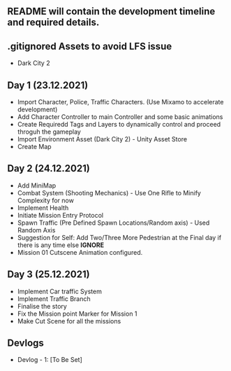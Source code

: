 ## README will contain the development timeline and required details. <br>

## .gitignored Assets to avoid LFS issue
- Dark City 2

## Day 1 (23.12.2021)
- Import Character, Police, Traffic Characters. (Use Mixamo to accelerate development)
- Add Character Controller to main Controller and some basic animations
- Create Requiredd Tags and Layers to dynamically control and proceed throguh the gameplay
- Import Environment Asset (Dark City 2) - Unity Asset Store
- Create Map

## Day 2 (24.12.2021)
- Add MiniMap
- Combat System (Shooting Mechanics) - Use One Rifle to Minify Complexity for now
- Implement Health
- Initiate Mission Entry Protocol
- Spawn Traffic (Pre Defined Spawn Locations/Random axis) - Used Random Axis
- Suggestion for Self: Add Two/Three More Pedestrian at the Final day if there is any time else <b>IGNORE</b>
- Mission 01 Cutscene Animation configured.

## Day 3 (25.12.2021)
- Implement Car traffic System
- Implement Traffic Branch
- Finalise the story
- Fix the Mission point Marker for Mission 1
- Make Cut Scene for all the missions


## Devlogs
- Devlog - 1: [To Be Set]